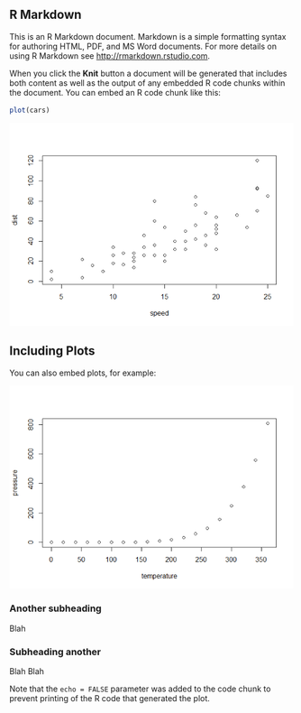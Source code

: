 ## R Markdown

This is an R Markdown document. Markdown is a simple formatting syntax
for authoring HTML, PDF, and MS Word documents. For more details on
using R Markdown see <http://rmarkdown.rstudio.com>.

When you click the **Knit** button a document will be generated that
includes both content as well as the output of any embedded R code
chunks within the document. You can embed an R code chunk like this:

``` r
plot(cars)
```

![](github_mod3_css_files/figure-markdown_github/cars-1.png)

## Including Plots

You can also embed plots, for example:

![](github_mod3_css_files/figure-markdown_github/pressure-1.png)

### Another subheading

Blah

### Subheading another

Blah Blah

Note that the `echo = FALSE` parameter was added to the code chunk to
prevent printing of the R code that generated the plot.
